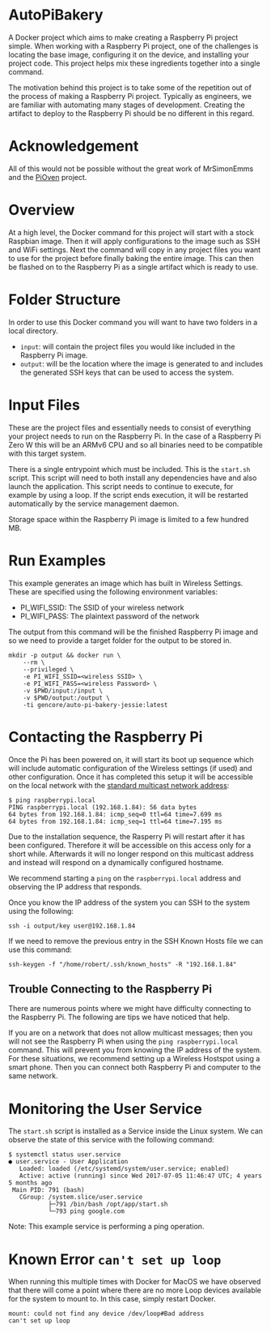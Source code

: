 # AutoPiBakery

A Docker project which aims to make creating a Raspberry Pi project simple. When working with a Raspberry Pi project, one of the challenges is locating the base image, configuring it on the device, and installing your project code. This project helps mix these ingredients together into a single command.

The motivation behind this project is to take some of the repetition out of the process of making a Raspberry Pi project. Typically as engineers, we are familiar with automating many stages of development. Creating the artifact to deploy to the Raspberry Pi should be no different in this regard.

# Acknowledgement

All of this would not be possible without the great work of MrSimonEmms and the [PiOven](https://github.com/PiOven/builder) project.

# Overview

At a high level, the Docker command for this project will start with a stock Raspbian image. Then it will apply configurations to the image such as SSH and WiFi settings. Next the command will copy in any project files you want to use for the project before finally baking the entire image. This can then be flashed on to the Raspberry Pi as a single artifact which is ready to use.

# Folder Structure

In order to use this Docker command you will want to have two folders in a local directory.

* `input`: will contain the project files you would like included in the Raspberry Pi image.
* `output`: will be the location where the image is generated to and includes the generated SSH keys that can be used to access the system.

# Input Files

These are the project files and essentially needs to consist of everything your project needs to run on the Raspberry Pi. In the case of a Raspberry Pi Zero W this will be an ARMv6 CPU and so all binaries need to be compatible with this target system.

There is a single entrypoint which must be included. This is the `start.sh` script. This script will need to both install any dependencies have and also launch the application. This script needs to continue to execute, for example by using a loop. If the script ends execution, it will be restarted automatically by the service management daemon. 

Storage space within the Raspberry Pi image is limited to a few hundred MB.

# Run Examples

This example generates an image which has built in Wireless Settings. These are specified using the following environment variables:

* PI_WIFI_SSID: The SSID of your wireless network
* PI_WIFI_PASS: The plaintext password of the network

The output from this command will be the finished Raspberry Pi image and so we need to provide a target folder for the output to be stored in.

```
mkdir -p output && docker run \
	--rm \
    --privileged \
    -e PI_WIFI_SSID=<wireless SSID> \
    -e PI_WIFI_PASS=<wireless Password> \
    -v $PWD/input:/input \
    -v $PWD/output:/output \
    -ti gencore/auto-pi-bakery-jessie:latest
```

# Contacting the Raspberry Pi
Once the Pi has been powered on, it will start its boot up sequence which will include automatic configuration of the Wireless settings (if used) and other configuration. Once it has completed this setup it will be accessible on the local network with the [standard multicast network address](https://www.raspberrypi.org/documentation/remote-access/ip-address.md):

```
$ ping raspberrypi.local
PING raspberrypi.local (192.168.1.84): 56 data bytes
64 bytes from 192.168.1.84: icmp_seq=0 ttl=64 time=7.699 ms
64 bytes from 192.168.1.84: icmp_seq=1 ttl=64 time=7.195 ms
```

Due to the installation sequence, the Rasperry Pi will restart after it has been configured. Therefore it will be accessible on this access only for a short while. Afterwards it will no longer respond on this multicast address and instead will respond on a dynamically configured hostname.

We recommend starting a `ping` on the `raspberrypi.local` address and observing the IP address that responds.

Once you know the IP address of the system you can SSH to the system using the following:

```
ssh -i output/key user@192.168.1.84
```

If we need to remove the previous entry in the SSH Known Hosts file we can use this command:
```
ssh-keygen -f "/home/robert/.ssh/known_hosts" -R "192.168.1.84"
```

## Trouble Connecting to the Raspberry Pi

There are numerous points where we might have difficulty connecting to the Raspberry Pi. The following are tips we have noticed that help.

If you are on a network that does not allow multicast messages; then you will not see the Raspberry Pi when using the `ping raspberrypi.local` command. This will prevent you from knowing the IP address of the system. For these situations, we recommend setting up a Wireless Hostspot using a smart phone. Then you can connect both Raspberry Pi and computer to the same network.

# Monitoring the User Service

The `start.sh` script is installed as a Service inside the Linux system. We can observe the state of this service with the following command:

```
$ systemctl status user.service
● user.service - User Application
   Loaded: loaded (/etc/systemd/system/user.service; enabled)
   Active: active (running) since Wed 2017-07-05 11:46:47 UTC; 4 years 5 months ago
 Main PID: 791 (bash)
   CGroup: /system.slice/user.service
           ├─791 /bin/bash /opt/app/start.sh
           └─793 ping google.com
```
Note: This example service is performing a ping operation.

# Known Error `can't set up loop`

When running this multiple times with Docker for MacOS we have observed that there will come a point where there are no more Loop devices available for the system to mount to. In this case, simply restart Docker.

```
mount: could not find any device /dev/loop#Bad address
can't set up loop
```